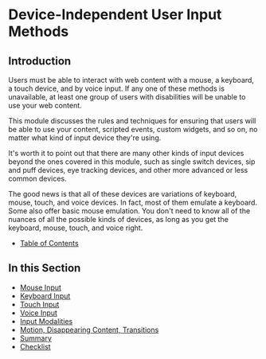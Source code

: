 # Device-Independent User Input Methods

## Introduction

Users must be able to interact with web content with a mouse, a keyboard, a touch device, and by voice input. If any one of these methods is unavailable, at least one group of users with disabilities will be unable to use your web content.

This module discusses the rules and techniques for ensuring that users will be able to use your content, scripted events, custom widgets, and so on, no matter what kind of input device they're using.

It's worth it to point out that there are many other kinds of input devices beyond the ones covered in this module, such as single switch devices, sip and puff devices, eye tracking devices, and other more advanced or less common devices.

The good news is that all of these devices are variations of keyboard, mouse, touch, and voice devices. In fact, most of them emulate a keyboard. Some also offer basic mouse emulation. You don't need to know all of the nuances of all the possible kinds of devices, as long as you get the keyboard, mouse, touch, and voice right.

- [Table of Contents](toc.md)

## In this Section

- [Mouse Input](mouse-input)
- [Keyboard Input](keyboard-input)
- [Touch Input](touch-input)
- [Voice Input](voice-input)
- [Input Modalities](input-modalities)
- [Motion, Disappearing Content, Transitions](motion-disappearing-content-and-transitions)
- [Summary](summary.md)
- [Checklist](module-input-methods-checklist.pdf)
